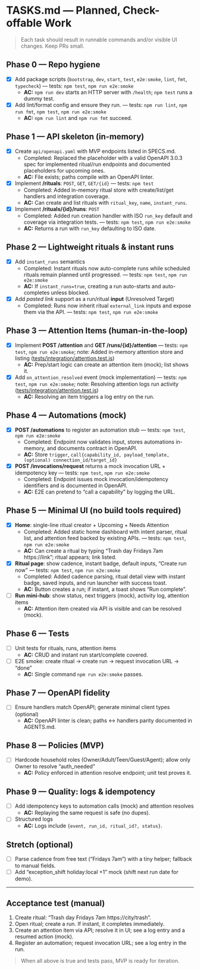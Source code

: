 # TASKS.md — Planned, Check-offable Work

> Each task should result in runnable commands and/or visible UI changes. Keep PRs small.

## Phase 0 — Repo hygiene

- [x] Add package scripts (`bootstrap`, `dev`, `start`, `test`, `e2e:smoke`, `lint`, `fmt`, `typecheck`) — tests: `npm test`, `npm run e2e:smoke`
  - **AC:** `npm run dev` starts an HTTP server with `/health`; `npm test` runs a dummy test.
- [x] Add lint/format config and ensure they run. — tests: `npm run lint`, `npm run fmt`, `npm test`, `npm run e2e:smoke`
  - **AC:** `npm run lint` and `npm run fmt` succeed.

## Phase 1 — API skeleton (in-memory)

- [x] Create `api/openapi.yaml` with MVP endpoints listed in SPECS.md.
  - Completed: Replaced the placeholder with a valid OpenAPI 3.0.3 spec for implemented ritual/run endpoints and documented placeholders for upcoming ones.
  - **AC:** File exists; paths compile with an OpenAPI linter.
- [x] Implement **/rituals**: `POST`, `GET`, `GET/{id}` — tests: `npm test`
  - Completed: Added in-memory ritual store with create/list/get handlers and integration coverage.
  - **AC:** Can create and list rituals with `ritual_key`, `name`, `instant_runs`.
- [x] Implement **/rituals/{id}/runs**: `POST`
  - Completed: Added run creation handler with ISO `run_key` default and coverage via integration tests. — tests: `npm test`, `npm run e2e:smoke`
  - **AC:** Returns a run with `run_key` defaulting to ISO date.

## Phase 2 — Lightweight rituals & instant runs

- [x] Add `instant_runs` semantics
  - Completed: Instant rituals now auto-complete runs while scheduled rituals remain planned until progressed. — tests: `npm test`, `npm run e2e:smoke`
  - **AC:** If `instant_runs=true`, creating a run auto-starts and auto-completes unless blocked.
- [x] Add _pasted link_ support as a run/ritual **input** (Unresolved Target)
  - Completed: Runs now inherit ritual `external_link` inputs and expose them via the API. — tests: `npm test`, `npm run e2e:smoke`

## Phase 3 — Attention Items (human-in-the-loop)

- [x] Implement **POST /attention** and **GET /runs/{id}/attention** — tests: `npm test`, `npm run e2e:smoke`; note: Added in-memory attention store and listing ([tests/integration/attention.test.js](tests/integration/attention.test.js))
  - **AC:** Prep/start logic can create an attention item (mock); list shows it.
- [x] Add `on_attention_resolved` event (mock implementation) — tests: `npm test`, `npm run e2e:smoke`; note: Resolving attention logs run activity ([tests/integration/attention.test.js](tests/integration/attention.test.js))
  - **AC:** Resolving an item triggers a log entry on the run.

## Phase 4 — Automations (mock)

- [x] **POST /automations** to register an automation stub — tests: `npm test`, `npm run e2e:smoke`
  - Completed: Endpoint now validates input, stores automations in-memory, and documents contract in OpenAPI.
  - **AC:** Store `trigger`, `call{capability_id, payload_template, (optional) connection_id/target_id}`
- [x] **POST /invocations/request** returns a mock invocation URL + idempotency key — tests: `npm test`, `npm run e2e:smoke`
  - Completed: Endpoint issues mock invocation/idempotency identifiers and is documented in OpenAPI.
  - **AC:** E2E can pretend to “call a capability” by logging the URL.

## Phase 5 — Minimal UI (no build tools required)

- [x] **Home**: single-line ritual creator + Upcoming + Needs Attention
  - Completed: Added static home dashboard with intent parser, ritual list, and attention feed backed by existing APIs. — tests: `npm test`, `npm run e2e:smoke`
  - **AC:** Can create a ritual by typing “Trash day Fridays 7am https://link”; ritual appears; link listed.
- [x] **Ritual page**: show cadence, instant badge, default inputs, “Create run now” — tests: `npm test`, `npm run e2e:smoke`
  - Completed: Added cadence parsing, ritual detail view with instant badge, saved inputs, and run launcher with success toast.
  - **AC:** Button creates a run; if instant, a toast shows “Run complete”.
- [ ] **Run mini-hub**: show status, next triggers (mock), activity log, attention items
  - **AC:** Attention item created via API is visible and can be resolved (mock).

## Phase 6 — Tests

- [ ] Unit tests for rituals, runs, attention items
  - **AC:** CRUD and instant run start/complete covered.
- [ ] E2E smoke: create ritual → create run → request invocation URL → “done”
  - **AC:** Single command `npm run e2e:smoke` passes.

## Phase 7 — OpenAPI fidelity

- [ ] Ensure handlers match OpenAPI; generate minimal client types (optional)
  - **AC:** OpenAPI linter is clean; paths ↔ handlers parity documented in AGENTS.md.

## Phase 8 — Policies (MVP)

- [ ] Hardcode household roles (Owner/Adult/Teen/Guest/Agent); allow only Owner to resolve “auth_needed”
  - **AC:** Policy enforced in attention resolve endpoint; unit test proves it.

## Phase 9 — Quality: logs & idempotency

- [ ] Add idempotency keys to automation calls (mock) and attention resolves
  - **AC:** Replaying the same request is safe (no dupes).
- [ ] Structured logs
  - **AC:** Logs include `{event, run_id, ritual_id?, status}`.

## Stretch (optional)

- [ ] Parse cadence from free text (“Fridays 7am”) with a tiny helper; fallback to manual fields.
- [ ] Add “exception_shift holiday:local +1” mock (shift next run date for demo).

---

## Acceptance test (manual)

1. Create ritual: “Trash day Fridays 7am https://city/trash”.
2. Open ritual; create a run. If instant, it completes immediately.
3. Create an attention item via API; resolve it in UI; see a log entry and a resumed action (mock).
4. Register an automation; request invocation URL; see a log entry in the run.

> When all above is true and tests pass, MVP is ready for iteration.

